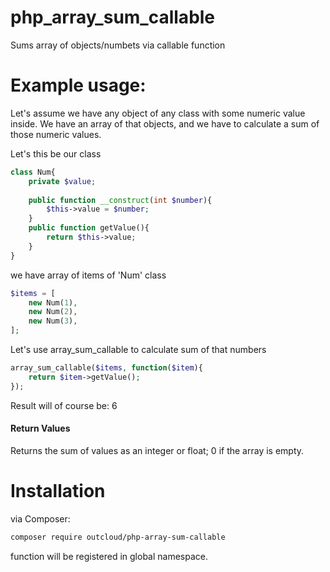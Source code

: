 # php_array_sum_callable

Sums array of objects/numbets via callable function

# Example usage:
Let's assume we have any object of any class with some numeric value inside.
We have an array of that objects, and we have to calculate a sum of those numeric values.

Let's this be our class
```php
class Num{
    private $value;
    
    public function __construct(int $number){
        $this->value = $number;
    }
    public function getValue(){
        return $this->value;
    }
}
```

we have array of items of 'Num' class

```php
$items = [
    new Num(1),
    new Num(2),
    new Num(3),
];
```

Let's use array_sum_callable to calculate sum of that numbers
```php
array_sum_callable($items, function($item){
    return $item->getValue();
});
```

Result will of course be: 6

#### Return Values

Returns the sum of values as an integer or float; 0 if the array is empty.

# Installation

via Composer:

```bash
composer require outcloud/php-array-sum-callable
```

function will be registered in global namespace.
